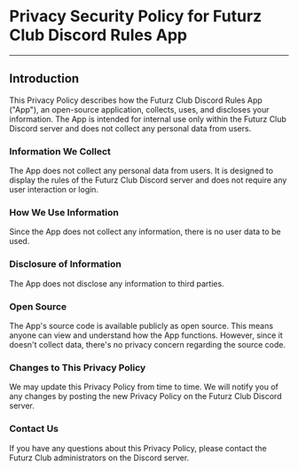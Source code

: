 # Privacy Security Policy for Futurz Club Discord Rules App

---
## Introduction

This Privacy Policy describes how the Futurz Club Discord Rules App ("App"), an open-source application, collects, uses, and discloses your information. The App is intended for internal use only within the Futurz Club Discord server and does not collect any personal data from users.

### Information We Collect

The App does not collect any personal data from users. It is designed to display the rules of the Futurz Club Discord server and does not require any user interaction or login.

### How We Use Information

Since the App does not collect any information, there is no user data to be used.

### Disclosure of Information

The App does not disclose any information to third parties.

### Open Source

The App's source code is available publicly as open source. This means anyone can view and understand how the App functions. However, since it doesn't collect data, there's no privacy concern regarding the source code.

### Changes to This Privacy Policy

We may update this Privacy Policy from time to time. We will notify you of any changes by posting the new Privacy Policy on the Futurz Club Discord server.

### Contact Us

If you have any questions about this Privacy Policy, please contact the Futurz Club administrators on the Discord server.
